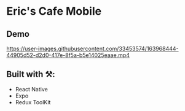 # Eric's Cafe Mobile

## Demo

https://user-images.githubusercontent.com/33453574/163968444-44905d52-d2d0-417e-8f5a-b5e14025eaae.mp4


## Built with ⚒:
 - React Native
 - Expo
 - Redux ToolKit

